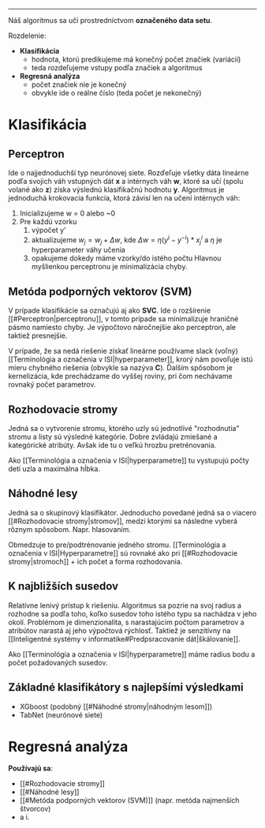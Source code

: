 ***********
Náš algoritmus sa uči prostredníctvom **označeného data setu**.

Rozdelenie:
- **Klasifikácia**
	- hodnota, ktorú predikujeme má konečný počet značiek (variácií)
	- teda rozdeľujeme vstupy podľa značiek a algoritmus 
- **Regresná analýza**
	- počet značiek nie je konečný
	- obvykle ide o reálne číslo (teda počet je nekonečný)

# Klasifikácia
## Perceptron
Ide o najjednoduchší typ neurónovej siete. Rozďeľuje všetky dáta lineárne podľa svojich váh vstupných dát **x** a intérnych váh **w**, ktoré sa učí (spolu volané ako **z**) získa výslednú klasifikačnú hodnotu **y**. 
Algoritmus je jednoduchá krokovacia funkcia, ktorá závisí len na učení intérnych váh:
1. Inicializujeme w = 0 alebo ~0
2. Pre každú vzorku
	1. výpočet y'
	2. aktualizujeme $w_j=w_j + \Delta w$, kde $\Delta w = \eta (y^{i} - y^{-i})*x_j^{i}$ a $\eta$ je hyperparameter váhy učenia
	3. opakujeme dokedy máme vzorky/do istého počtu
Hlavnou myšlienkou perceptronu je minimalizácia chyby.

## Metóda podporných vektorov (SVM)
V prípade klasifikácie sa označujú aj ako **SVC**.
Ide o rozšírenie [[#Perceptron|perceptronu]], v tomto prípade sa minimalizuje hraničné pásmo namiesto chyby. Je výpočtovo náročnejšie ako perceptron, ale taktiež presnejšie.

V prípade, že sa nedá riešenie získať lineárne používame slack (voľný) [[Terminológia a označenia v ISI|hyperparameter]], krorý nám povoľuje istú mieru chybného riešenia (obvykle sa nazýva **C**).
Ďalším spôsobom je kernelizácia, kde prechádzame do vyššej roviny, pri čom nechávame rovnaký počet parametrov.

## Rozhodovacie stromy
Jedná sa o vytvorenie stromu, ktorého uzly sú jednotlivé "rozhodnutia" stromu a listy sú výsledné kategórie.
Dobre zvládajú zmiešané a kategórické atribúty. Avšak ide tu o veľkú hrozbu pretrénovania.

Ako [[Terminológia a označenia v ISI|hyperparametre]] tu vystupujú počty detí uzla a maximálna hĺbka.

## Náhodné lesy
Jedná sa o skupinový klasifikátor. Jednoducho povedané jedná sa o viacero [[#Rozhodovacie stromy|stromov]], medzi ktorými sa následne vyberá rôznym spôsobom. Napr. hlasovaním.

Obmedzuje to pre/podtrénovanie jedného stromu. [[Terminológia a označenia v ISI|Hyperparametre]] sú rovnaké ako pri [[#Rozhodovacie stromy|stromoch]] + ich počet a forma rozhodovania.

## K najbližších susedov
Relatívne lenivý prístup k riešeniu. Algoritmus sa pozrie na svoj radius a rozhodne sa podľa toho, koľko susedov toho istého typu sa nachádza v jeho okolí.
Problémom je dimenzionalita, s narastajúcim počtom parametrov a atribútov narastá aj jeho výpočtová rýchlosť. Taktiež je senzitívny na [[Inteligentné systémy v informatike#Predpsracovanie dát|škálovanie]].

Ako [[Terminológia a označenia v ISI|hyperparametre]] máme radius bodu a počet požadovaných susedov.

## Základné klasifikátory s najlepšími výsledkami
- XGboost (podobný [[#Náhodné stromy|náhodným lesom]])
- TabNet (neurónové siete)

# Regresná analýza
**Používajú sa**:
- [[#Rozhodovacie stromy]]
- [[#Náhodné lesy]]
- [[#Metóda podporných vektorov (SVM)]] (napr. metóda najmenších štvorcov)
- a i.
